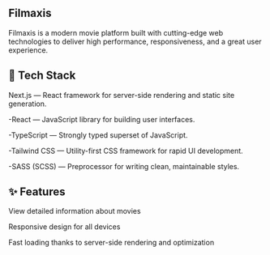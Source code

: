 ## Filmaxis ##

Filmaxis is a modern movie platform built with cutting-edge web technologies to deliver high performance, responsiveness, and a great user experience.

## 🚀 Tech Stack ##
Next.js — React framework for server-side rendering and static site generation.

-React — JavaScript library for building user interfaces.

-TypeScript — Strongly typed superset of JavaScript.

-Tailwind CSS — Utility-first CSS framework for rapid UI development.

-SASS (SCSS) — Preprocessor for writing clean, maintainable styles.

## ✨ Features ##

View detailed information about movies

Responsive design for all devices

Fast loading thanks to server-side rendering and optimization
